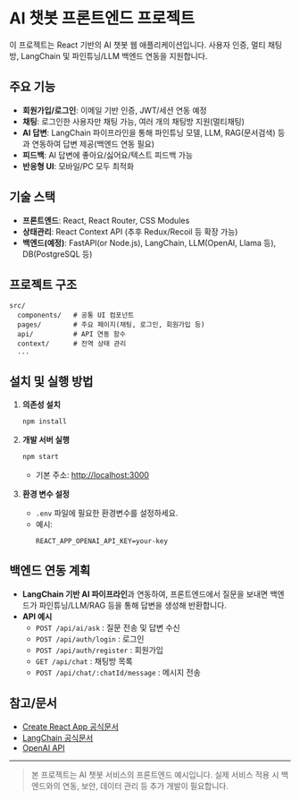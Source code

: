 # AI 챗봇 프론트엔드 프로젝트

이 프로젝트는 React 기반의 AI 챗봇 웹 애플리케이션입니다. 사용자 인증, 멀티 채팅방, LangChain 및 파인튜닝/LLM 백엔드 연동을 지원합니다.

## 주요 기능
- **회원가입/로그인**: 이메일 기반 인증, JWT/세션 연동 예정
- **채팅**: 로그인한 사용자만 채팅 가능, 여러 개의 채팅방 지원(멀티채팅)
- **AI 답변**: LangChain 파이프라인을 통해 파인튜닝 모델, LLM, RAG(문서검색) 등과 연동하여 답변 제공(백엔드 연동 필요)
- **피드백**: AI 답변에 좋아요/싫어요/텍스트 피드백 가능
- **반응형 UI**: 모바일/PC 모두 최적화

## 기술 스택
- **프론트엔드**: React, React Router, CSS Modules
- **상태관리**: React Context API (추후 Redux/Recoil 등 확장 가능)
- **백엔드(예정)**: FastAPI(or Node.js), LangChain, LLM(OpenAI, Llama 등), DB(PostgreSQL 등)

## 프로젝트 구조
```
src/
  components/   # 공통 UI 컴포넌트
  pages/        # 주요 페이지(채팅, 로그인, 회원가입 등)
  api/          # API 연동 함수
  context/      # 전역 상태 관리
  ...
```

## 설치 및 실행 방법
1. **의존성 설치**
   ```bash
   npm install
   ```
2. **개발 서버 실행**
   ```bash
   npm start
   ```
   - 기본 주소: [http://localhost:3000](http://localhost:3000)

3. **환경 변수 설정**
   - `.env` 파일에 필요한 환경변수를 설정하세요.
   - 예시:
     ```env
     REACT_APP_OPENAI_API_KEY=your-key
     ```

## 백엔드 연동 계획
- **LangChain 기반 AI 파이프라인**과 연동하여, 프론트엔드에서 질문을 보내면 백엔드가 파인튜닝/LLM/RAG 등을 통해 답변을 생성해 반환합니다.
- **API 예시**
  - `POST /api/ai/ask` : 질문 전송 및 답변 수신
  - `POST /api/auth/login` : 로그인
  - `POST /api/auth/register` : 회원가입
  - `GET /api/chat` : 채팅방 목록
  - `POST /api/chat/:chatId/message` : 메시지 전송



## 참고/문서
- [Create React App 공식문서](https://facebook.github.io/create-react-app/docs/getting-started)
- [LangChain 공식문서](https://python.langchain.com/)
- [OpenAI API](https://platform.openai.com/docs/api-reference)

---

> 본 프로젝트는 AI 챗봇 서비스의 프론트엔드 예시입니다. 실제 서비스 적용 시 백엔드와의 연동, 보안, 데이터 관리 등 추가 개발이 필요합니다.
